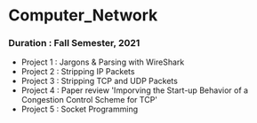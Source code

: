 # Computer_Network

### Duration : Fall Semester, 2021

- Project 1 : Jargons & Parsing with WireShark
- Project 2 : Stripping IP Packets
- Project 3 : Stripping TCP and UDP Packets
- Project 4 : Paper review 'Imporving the Start-up Behavior of a Congestion Control Scheme for TCP'
- Project 5 : Socket Programming

